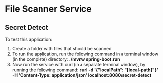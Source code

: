 # File Scanner Service

## Secret Detect

To test this application:

1. Create a folder with files that should be scanned
2. To run the application, run the following command in a terminal window (in the complete) directory:
   __./mvnw spring-boot:run__
3. Now run the service with curl (in a separate terminal window), by running the following command:
   __curl -d '{"localPath": "[local-path]"}' -H 'Content-Type: application/json' localhost:8080/secret-detect__
